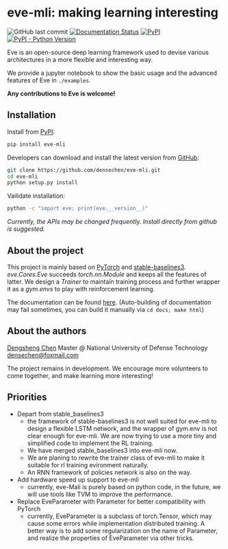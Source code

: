 # eve-mli: making learning interesting

![GitHub last commit](https://img.shields.io/github/last-commit/densechen/eve-mli) [![Documentation Status](https://readthedocs.org/projects/eve-mli/badge/?version=latest)](https://eve-mli.readthedocs.io/en/latest/?badge=latest) [![PyPI](https://img.shields.io/pypi/v/eve-mli)](https://pypi.org/project/eve-mli) [![PyPI - Python Version](https://img.shields.io/pypi/pyversions/eve-mli)](https://pypi.org/project/eve-mli)

Eve is an open-source deep learning framework used to devise various architectures in a more flexible and interesting way.

We provide a jupyter notebook to show the basic usage and the advanced features of Eve in `./examples`.

**Any contributions to Eve is welcome!**

## Installation

Install from [PyPI](https://pypi.org/project/eve-mli/):

```bash
pip install eve-mli
```

Developers can download and install the latest version from [GitHub](https://github.com/densechen/eve-mli):

```bash
git clone https://github.com/densechen/eve-mli.git
cd eve-mli
python setup.py install
```

Vailidate installation:

```bash
python -c "import eve; print(eve.__version__)"
```

*Currently, the APIs may be changed frequently. Install directly from github is suggested.*

## About the project

This project is mainly based on [PyTorch](https://github.com/pytorch/pytorch) and [stable-baselines3](https://github.com/DLR-RM/stable-baselines3).
*eve.Cores.Eve* succeeds *torch.nn.Module* and keeps all the features of latter.
We design a *Trainer* to maintain training process and further wrapper it as a *gym.envs* to play with reinforcement learning.

The documentation can be found [here](https://eve-mli.readthedocs.io).
(Auto-building of documentation may fail sometimes, you can build it manually via ```cd docs; make html```)

## About the authors

[Dengsheng Chen](https://densechen.github.io)
Master @ National University of Defense Technology
densechen@foxmail.com

The project remains in development. We encourage more volunteers to come together, and make learning more interesting!

## Priorities

- Depart from stable_baselines3
  - the framework of stable-baselines3 is not well suited for eve-mli to design a flexible LSTM network, and the wrapper of gym.env is not clear enough for eve-mli. We are now trying to use a more tiny and simplified code to implement the RL training.
  - We have merged stable_baselines3 into eve-mli now.
  - We are planing to rewrite the trainer class of eve-mli to make it suitable for rl training evironment naturally.
  - An RNN framework of policies network is also on the way.
- Add hardware speed up support to eve-mli
  - currently, eve-Mali is purely based on python code, in the future, we will use tools like TVM to improve the performance.
- Replace EveParameter with Parameter for better compatibility with PyTorch
  - currently, EveParameter is a subclass of torch.Tensor, which may cause some errors while implementation distributed training. A better way is to add some regularization on the name of Parameter, and realize the properties of EveParameter via other tricks.
